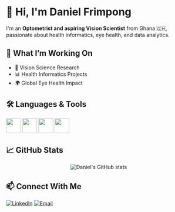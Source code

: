 # 👋 Hi, I'm Daniel Frimpong

I'm an **Optometrist and aspiring Vision Scientist** from Ghana 🇬🇭, passionate about health informatics, eye health, and data analytics.

## 🚀 What I’m Working On

- 🧠 Vision Science Research
- 📊 Health Informatics Projects
- 🌍 Global Eye Health Impact

## 🛠️ Languages & Tools

<p align="left">
  <img src="https://cdn.jsdelivr.net/gh/devicons/devicon/icons/python/python-original.svg" width="40" />
  <img src="https://cdn.jsdelivr.net/gh/devicons/devicon/icons/javascript/javascript-original.svg" width="40" />
  <img src="https://cdn.jsdelivr.net/gh/devicons/devicon/icons/html5/html5-original.svg" width="40" />
  <img src="https://cdn.jsdelivr.net/gh/devicons/devicon/icons/css3/css3-original.svg" width="40" />
</p>

## 📈 GitHub Stats

<p align="center">
  <img src="https://github-readme-stats.vercel.app/api?username=danielfrimpong&show_icons=true&theme=tokyonight" alt="Daniel's GitHub stats"/>
</p>

## 📫 Connect With Me

[![LinkedIn](https://img.shields.io/badge/LinkedIn-Profile-blue?logo=linkedin)](https://linkedin.com/in/YOUR-LINK)
[![Email](https://img.shields.io/badge/Email-Contact-red?logo=gmail)](mailto:your.email@example.com)
